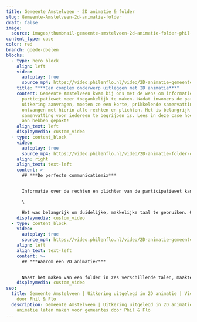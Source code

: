 ```yaml
---
title: Gemeente Amstelveen - 2D animatie & folder
slug: Gemeente-Amstelveen-2d-animatie-folder
draft: false
image:
  source: images/thumbnail-gemeente-amstelveen-2d-animatie-folder-phil-en-flo-1-1.png
content_type: case
color: red
branch: goede-doelen
blocks:
  - type: hero_block
    align: left
    video:
      autoplay: true
      source_mp4: https://video.philenflo.nl/video/2D-animatie-gemeente-bijstandsuitkering.mp4
    title: "***Een complex onderwerp uitleggen met 2D animatie***"
    content: Gemeente Amstelveen kwam bij ons met de wens om informatie over de
      participatiewet meer toegankelijk te maken. Nadat inwoners de participatie
      uitkering aanvragen, moeten ze een korte, prikkelende samenvatting
      ontvangen met hierin alle rechten en plichten. Het is belangrijk dat deze
      samenvatting voor iedereen te begrijpen is. Lees in deze case hoe we dit
      aan hebben gepakt!
    align_text: left
    displaymedia: custom_video
  - type: content_block
    video:
      autoplay: true
      source_mp4: https://video.philenflo.nl/video/2D-animatie-folder-gemeente-amstelveen-bijstandsuitkering.mp4
    align: right
    align_text: text-left
    content: >-
      ## ***De perfecte communicatiemix***


      Informatie over de rechten en plichten van de participatiewet kan ingewikkeld zijn. Om deze informatie toegankelijk uit te leggen, besloten we samen met de Gemeente Amstelveen om dit te verpakken in een folder met een bijpassende 2D animatie. \

      \

      Het was belangrijk om duidelijke, makkelijke taal te gebruiken. Om de toegankelijkheid te vergroten, vertaalden we de folder in het Nederlands, Arabisch, Turks, Farsi, Tigrinya en Engels. De tekst wordt ondersteund met verbeeldende, grafische elementen in de stijl van de Gemeente Amstelveen.
    displaymedia: custom_video
  - type: content_block
    video:
      autoplay: true
      source_mp4: https://video.philenflo.nl/video/2D-animatie-gemeente-amstelveen-bijstandsuitkering1.mp4
    align: left
    align_text: text-left
    content: >-
      ## ***Waarom een 2D animatie?***


      Naast het maken van een folder in zes verschillende talen, maakten we ook een 2D animatie. Een 2D animatie is in deze case erg toepasselijk. De bewegende illustraties zonder diepte, maken de informatie namelijk levendiger en daardoor toegankelijker. De combinatie met voice-over, muziek en geluid zorgt er ook nog eens voor dat de doelgroep de boodschap beter onthoudt.
    displaymedia: custom_video
seo:
  title: Gemeente Amstelveen | Uitkering uitgelegd in 2D animatie | Videoanimatie
    door Phil & Flo
  description: Gemeente Amstelveen | Uitkering uitgelegd in 2D animatie | 2D
    animatie laten maken voor gemeentes door Phil & Flo
---
```

